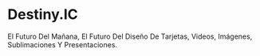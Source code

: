# Destiny.IC
El Futuro Del Mañana, El Futuro Del Diseño De Tarjetas, Videos, Imágenes, Sublimaciones Y Presentaciones.
